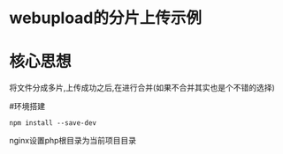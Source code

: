 # webupload的分片上传示例

# 核心思想

将文件分成多片,上传成功之后,在进行合并(如果不合并其实也是个不错的选择)

#环境搭建

```shell
npm install --save-dev 
```

nginx设置php根目录为当前项目目录




